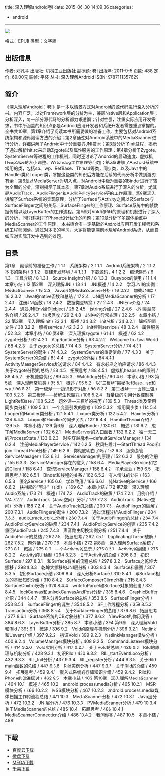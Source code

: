 title: 深入理解android卷I
date: 2015-06-30 14:09:36
categories:
  - android
---

![](http://img3.douban.com/lpic/s11171603.jpg)

格式：EPUB
类型：文字版

<!--more-->

## 出版信息 ##

作者: 邓凡平 
出版社: 机械工业出版社
副标题: 卷I
出版年: 2011-9-5
页数: 488
定价: 69.00元
装帧: 平装
丛书: 深入理解Android
ISBN: 9787111357629

## 简介 ##

《深入理解Android：卷I》是一本以情景方式对Android的源代码进行深入分析的书。内容广泛，以对Framework层的分析为主，兼顾Native层和Application层；分析深入，每一部分源代码的分析都力求透彻；针对性强，注重实际应用开发需求，书中所涵盖的知识点都是Android应用开发者和系统开发者需要重点掌握的。
全书共10章，第1章介绍了阅读本书所需要做的准备工作，主要包括对Android系统架构和源码阅读方法的介绍；第2章通过对Android系统中的MediaScanner进行分析，详细讲解了Android中十分重要的JNI技术；第3章分析了init进程，揭示了通过解析init.rc来启动Zygote以及属性服务的工作原理；第4章分析了Zygote、SystemServer等进程的工作机制，同时还讨论了Android的启动速度、虚拟机HeapSize的大小调整、Watchdog工作原理等问题；第5章讲解了Android系统中常用的类，包括sp、wp、RefBase、Thread等类，同步类，以及Java中的Handler类和Looper类，掌握这些类的知识后方能在后续的代码分析中做到游刃有余；第6章以MediaServer为切入点，对Android中极为重要的Binder进行了较为全面的分析，深刻揭示了其本质。第7章对Audio系统进行了深入的分析，尤其是AudioTrack、AudioFlinger和AudioPolicyService等的工作原理。第8章深入讲解了Surface系统的实现原理，分析了Surface与Activity之间以及Surface与SurfaceFlinger之间的关系、SurfaceFlinger的工作原理、Surface系统中的帧数据传输以及LayerBuffer的工作流程。第9章对Vold和Rild的原理和机制进行了深入的分析，同时还探讨了Phone设计优化的问题；第10章分析了多媒体系统中MediaScanner的工作原理。
本书适合有一定基础的Android应用开发工程师和系统工程师阅读。通过对本书的学习，大家将能更深刻地理解Android系统，从而自如应对实际开发中遇到的难题。

## 目录 ##

第1章　阅读前的准备工作 / 1
1.1　系统架构 / 2
1.1.1　Android系统架构 / 2
1.1.2　本书的架构 / 3
1.2　搭建开发环境 / 4
1.2.1　下载源码 / 4
1.2.2　编译源码 / 6
1.3　工具介绍 / 8
1.3.1　Source Insight介绍 / 8
1.3.3　Busybox的使用 / 11
1.4　本章小结 / 12
第2章　深入理解JNI / 13
2.1　JNI概述 / 14
2.2　学习JNI的实例：MediaScanner / 15
2.3　Java层的MediaScanner分析 / 16
2.3.1　加载JNI库 / 16
2.3.2　Java的native函数和总结 / 17
2.4　JNI层MediaScanner的分析 / 17
2.4.1　注册JNI函数 / 18
2.4.2　数据类型转换 / 22
2.4.3　JNIEnv介绍 / 24
2.4.4　通过JNIEnv操作jobject / 25
2.4.5　jstring介绍 / 27
2.4.6　JNI类型签名介绍 / 28
2.4.7　垃圾回收 / 29
2.4.8　JNI中的异常处理 / 32
2.5　本章小结 / 32
第3章　深入理解init / 33
3.1　概述 / 34
3.2　init分析 / 34
3.2.1　解析配置文件 / 38
3.2.2　解析service / 42
3.2.3　init控制service / 48
3.2.4　属性服务 / 52
3.3　本章小结 / 60
第4章　深入理解zygote / 61
4.1　概述 / 62
4.2　zygote分析 / 62
4.2.1　AppRuntime分析 / 63
4.2.2　Welcome to Java World / 68
4.2.3　关于zygote的总结 / 74
4.3　SystemServer分析 / 74
4.3.1　SystemServer的诞生 / 74
4.3.2　SystemServer的重要使命 / 77
4.3.3　关于 SystemServer的总结 / 83
4.4　zygote的分裂 / 84
4.4.1　ActivityManagerService发送请求 / 84
4.4.2　有求必应之响应请求 / 86
4.4.3　 关于zygote分裂的总结 / 88
4.5　拓展思考 / 88
4.5.1　虚拟机heapsize的限制 / 88
4.5.2　开机速度优化 / 89
4.5.3　Watchdog分析 / 90
4.6　本章小结 / 93
第5章　深入理解常见类 / 95
5.1　概述 / 96
5.2　以“三板斧”揭秘RefBase、sp和wp / 96
5.2.1　第一板斧——初识影子对象 / 96
5.2.2　第二板斧——由弱生强 / 103
5.2.3　第三板斧——破解生死魔咒 / 106
5.2.4　轻量级的引用计数控制类LightRefBase / 108
5.2.5　题外话—三板斧的来历 / 109
5.3　Thread类及常用同步类分析 / 109
5.3.1　一个变量引发的思考 / 109
5.3.2　常用同步类 / 114
5.4　Looper和Handler类分析 / 121
5.4.1　Looper类分析 / 122
5.4.2　Handler分析 / 124
5.4.3　Looper和Handler的同步关系 / 127
5.4.4　HandlerThread介绍 / 129
5.5　本章小结 / 129
第6章　深入理解Binder / 130
6.1　概述 / 131
6.2　庖丁解MediaServer / 132
6.2.1　MediaServer的入口函数 / 132
6.2.2　独一无二的ProcessState / 133
6.2.3　时空穿越魔术—defaultServiceManager / 134
6.2.4　注册MediaPlayerService / 142
6.2.5　秋风扫落叶—StartThread Pool和join Thread Pool分析 / 149
6.2.6　你彻底明白了吗 / 152
6.3　服务总管ServiceManager / 152
6.3.1　ServiceManager的原理 / 152
6.3.2　服务的注册 / 155
6.3.3　ServiceManager存在的意义 / 158
6.4　MediaPlayerService和它的Client / 158
6.4.1　查询ServiceManager / 158
6.4.2　子承父业 / 159
6.5　拓展思考 / 162
6.5.1　Binder和线程的关系 / 162
6.5.2　有人情味的讣告 / 163
6.5.3　匿名Service / 165
6.6　学以致用 / 166
6.6.1　纯Native的Service / 166
6.6.2　扶得起的“阿斗”（aidl） / 169
6.7　本章小结 / 172
第7章　深入理解Audio系统 / 173
7.1　概述 / 174
7.2　AudioTrack的破解 / 174
7.2.1　用例介绍 / 174
7.2.2　AudioTrack（Java空间）分析 / 179
7.2.3　AudioTrack（Native空间）分析 / 188
7.2.4　关于AudioTrack的总结 / 200
7.3　AudioFlinger的破解 / 200
7.3.1　AudioFlinger的诞生 / 200
7.3.2　通过流程分析AudioFlinger / 204
7.3.3　audio_track_cblk_t分析 / 230
7.3.4　关于AudioFlinger的总结 / 234
7.4　AudioPolicyService的破解 / 234
7.4.1　AudioPolicyService的创建 / 235
7.4.2　重回AudioTrack / 245
7.4.3　声音路由切换实例分析 / 251
7.4.4　关于AudioPolicy的总结 / 262
7.5　拓展思考 / 262
7.5.1　DuplicatingThread破解 / 262
7.5.2　题外话 / 270
7.6　本章小结 / 272
第8章　深入理解Surface系统 / 273
8.1　概述 / 275
8.2　一个Activity的显示 / 275
8.2.1　Activity的创建 / 275
8.2.2　Activity的UI绘制 / 294
8.2.3　关于Activity的总结 / 296
8.3　初识Surface / 297
8.3.1　和Surface有关的流程总结 / 297
8.3.2　Surface之乾坤大挪移 / 298
8.3.3　乾坤大挪移的JNI层分析 / 303
8.3.4　Surface和画图 / 307
8.3.5　初识Surface小结 / 309
8.4　深入分析Surface / 310
8.4.1　与Surface相关的基础知识介绍 / 310
8.4.2　SurfaceComposerClient分析 / 315
8.4.3　SurfaceControl分析 / 320
8.4.4　writeToParcel和Surface对象的创建 / 331
8.4.5　lockCanvas和unlockCanvasAndPost分析 / 335
8.4.6　GraphicBuffer介绍 / 344
8.4.7　深入分析Surface的总结 / 353
8.5　SurfaceFlinger分析 / 353
8.5.1　SurfaceFlinger的诞生 / 354
8.5.2　SF工作线程分析 / 359
8.5.3　Transaction分析 / 368
8.5.4　关于SurfaceFlinger的总结 / 376
8.6　拓展思考 / 377
8.6.1　Surface系统的CB对象分析 / 377
8.6.2　ViewRoot的你问我答 / 384
8.6.3　LayerBuffer分析 / 385
8.7　本章小结 / 394
第9章　深入理解Vold和Rild / 395
9.1　概述 / 396
9.2　Vold的原理与机制分析 / 396
9.2.1　Netlink和Uevent介绍 / 397
9.2.2　初识Vold / 399
9.2.3　NetlinkManager模块分析 / 400
9.2.4　VolumeManager模块分析 / 408
9.2.5　CommandListener模块分析 / 414
9.2.6　Vold实例分析 / 417
9.2.7　关于Vold的总结 / 428
9.3　Rild的原理与机制分析 / 428
9.3.1　初识Rild / 430
9.3.2　RIL_startEventLoop分析 / 432
9.3.3　RIL_Init分析 / 437
9.3.4　RIL_register分析 / 444
9.3.5　关于Rild main函数的总结 / 447
9.3.6　Rild实例分析 / 447
9.3.7　关于Rild的总结 / 459
9.4　拓展思考 / 459
9.4.1　嵌入式系统的存储知识介绍 / 459
9.4.2　Rild和Phone的改进探讨 / 462
9.5　本章小结 / 463
第10章　深入理解MediaScanner / 464
10.1　概述 / 465
10.2　android.process.media分析 / 465
10.2.1　MSR模块分析 / 466
10.2.2　MSS模块分析 / 467
10.2.3　android.process.media媒体扫描工作的流程总结 / 471
10.3　MediaScanner分析 / 472
10.3.1　Java层分析 / 472
10.3.2　JNI层分析 / 476
10.3.3　PVMediaScanner分析 / 479
10.3.4　关于MediaScanner的总结 / 485
10.4　拓展思考 / 486
10.4.1　MediaScannerConnection介绍 / 486
10.4.2　我问你答 / 487
10.5　本章小结 / 488

## 下载 ##

+ [百度云下载](http://pan.baidu.com/s/1bnAxeNH)
+ [微盘下载](http://vdisk.weibo.com/s/aADaW4YRFh2Uh)
+ [MEGA下载](https://mega.co.nz/#!6UdUnajb!Ql5VmqncbR8f7IsqkRpEnQ87WX18B7EVdtFDbdJzwXY)
+ [千易下载](http://1000eb.com/1dxjp)